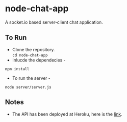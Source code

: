 # node-chat-app
A socket.io based server-client chat application.

## To Run 
* Clone the repository.  
 ``` cd node-chat-app ```
* Inlucde the dependecies - 
``` node
npm install
```
* To run the server - 
``` node
node server/server.js
```
## Notes  
* The API has been deployed at Heroku, here is the <a href = "https://lit-ocean-71769.herokuapp.com/"> link</a>.
